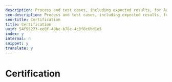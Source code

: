 ```yaml
---
description: Process and test cases, including expected results, for Adobe and Nielsen certifications.
seo-description: Process and test cases, including expected results, for Adobe and Nielsen certifications.
seo-title: Certification
title: Certification
uuid: 54f95223-ee8f-40bc-b78c-4c3f8c6bd1e5
index: y
internal: n
snippet: y
translate: y
---
```


# Certification


